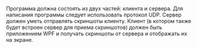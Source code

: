 Программа должна состоять из двух частей: клиента и сервера.
Для написания программы следует использовать протокол UDP.
Сервер должен уметь отправлять скриншоты клиенту.
Клиент (в котором также будет встроен сервер для приема скриншотов) должен быть приложением WPF и получать скриншоты от сервера и отображать их на экране.
